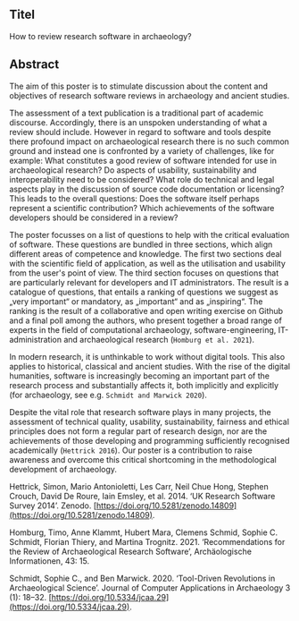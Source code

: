 
## Titel

How to review research software in archaeology?

## Abstract


The aim of this poster is to stimulate discussion about the content and objectives of research software reviews in archaeology and ancient studies.

The assessment of a text publication is a traditional part of academic discourse. Accordingly, there is an unspoken understanding of what a review should include. However in regard to software and tools despite there profound impact on archaeological research there is no such common ground and instead one is confronted by a variety of challenges, like for example: What constitutes a good review of software intended for use in archaeological research? Do aspects of usability, sustainability and interoperability need to be considered? What role do technical and legal aspects play in the discussion of source code documentation or licensing? This leads to the overall questions: Does the software itself perhaps represent a scientific contribution? Which achievements of the software developers should be considered in a review?

The poster focusses on a list of questions to help with the critical evaluation of software. These questions are bundled in three sections, which align different areas of competence and knowledge. The first two sections deal with the scientific field of application, as well as the utilisation and usability from the user's point of view. The third section focuses on questions that are particularly relevant for developers and IT administrators. The result is a catalogue of questions, that entails a ranking of questions we suggest as „very important“ or mandatory, as „important“ and as „inspiring“. The ranking is the result of a collaborative and open writing exercise on Github and a final poll among the authors, who present together a broad range of experts in the field of computational archaeology, software-engineering, IT-administration and archaeological research (`Homburg et al. 2021`).

In modern research, it is unthinkable to work without digital tools. This also applies to historical, classical and ancient studies. With the rise of the digital humanities, software is increasingly becoming an important part of the research process and substantially affects it, both implicitly and explicitly (for archaeology, see e.g. `Schmidt and Marwick 2020`).

Despite the vital role that research software plays in many projects, the assessment of technical quality, usability, sustainability, fairness and ethical principles does not form a regular part of research design, nor are the achievements of those developing and programming sufficiently recognised academically (`Hettrick 2016`). Our poster is a contribution to raise awareness and overcome this critical shortcoming in the methodological development of archaeology.


Hettrick, Simon, Mario Antonioletti, Les Carr, Neil Chue Hong, Stephen Crouch, David De Roure, Iain Emsley, et al. 2014. ‘UK Research Software Survey 2014’. Zenodo. [https://doi.org/10.5281/zenodo.14809](https://doi.org/10.5281/zenodo.14809).

Homburg, Timo, Anne Klammt, Hubert Mara, Clemens Schmid, Sophie C. Schmidt, Florian Thiery, and Martina Trognitz. 2021. ‘Recommendations for the Review of Archaeological Research Software’, Archäologische Informationen, 43: 15.

Schmidt, Sophie C., and Ben Marwick. 2020. ‘Tool-Driven Revolutions in Archaeological Science’. Journal of Computer Applications in Archaeology 3 (1): 18–32. [https://doi.org/10.5334/jcaa.29](https://doi.org/10.5334/jcaa.29).

